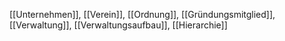 [[Unternehmen]], [[Verein]], [[Ordnung]], [[Gründungsmitglied]], [[Verwaltung]], [[Verwaltungsaufbau]], [[Hierarchie]]